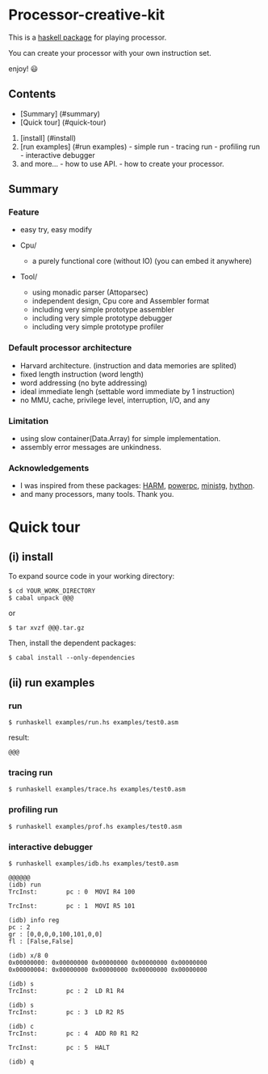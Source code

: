 Processor-creative-kit
======================

This is a [haskell package](https://hackage.haskell.org/package/processor-creative-kit) for playing processor.

You can create your processor with your own instruction set.

enjoy! :smiley:


Contents
--------
  - [Summary] (#summary)
  - [Quick tour] (#quick-tour)
   1. [install] (#install)
   2. [run examples] (#run examples)
     - simple run
     - tracing run
     - profiling run
     - interactive debugger
   3. and more...
     - how to use API.
     - how to create your processor.

Summary
-------

### Feature
  - easy try, easy modify
  - Cpu/
    - a purely functional core (without IO)  (you can embed it anywhere)

  - Tool/
    - using monadic parser (Attoparsec)
    - independent design, Cpu core and Assembler format
    - including very simple prototype assembler
    - including very simple prototype debugger
    - including very simple prototype profiler


### Default processor architecture
  - Harvard architecture. (instruction and data memories are splited)
  - fixed length instruction (word length)
  - word addressing (no byte addressing)
  - ideal immediate lengh (settable word immediate by 1 instruction)
  - no MMU, cache, privilege level, interruption, I/O, and any


### Limitation
  - using slow container(Data.Array) for simple implementation.
  - assembly error messages are unkindness.


### Acknowledgements
  - I was inspired from these packages:
  [HARM](https://hackage.haskell.org/package/HARM),
    [powerpc](https://hackage.haskell.org/package/powerpc),
    [ministg](https://hackage.haskell.org/package/ministg),
    [hython](https://github.com/mattgreen/hython).
  - and many processors, many tools. Thank you.


Quick tour
======================

(i) install
-----------

To expand source code in your working directory:

```
$ cd YOUR_WORK_DIRECTORY
$ cabal unpack @@@
```

or


```
$ tar xvzf @@@.tar.gz
```

Then, install the dependent packages:

```
$ cabal install --only-dependencies
```


(ii) run examples
-----------------

### run
```
$ runhaskell examples/run.hs examples/test0.asm
```

result:
```
@@@
```


### tracing run
```
$ runhaskell examples/trace.hs examples/test0.asm
```


### profiling run
```
$ runhaskell examples/prof.hs examples/test0.asm
```



### interactive debugger
```
$ runhaskell examples/idb.hs examples/test0.asm

@@@@@@
(idb) run
TrcInst:        pc : 0  MOVI R4 100

TrcInst:        pc : 1  MOVI R5 101

(idb) info reg
pc : 2
gr : [0,0,0,0,100,101,0,0]
fl : [False,False]

(idb) x/8 0
0x00000000: 0x00000000 0x00000000 0x00000000 0x00000000
0x00000004: 0x00000000 0x00000000 0x00000000 0x00000000

(idb) s
TrcInst:        pc : 2  LD R1 R4

(idb) s
TrcInst:        pc : 3  LD R2 R5

(idb) c
TrcInst:        pc : 4  ADD R0 R1 R2

TrcInst:        pc : 5  HALT

(idb) q
```

